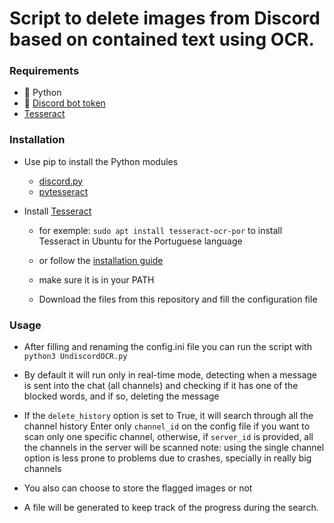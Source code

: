 # Script to delete images from Discord based on contained text using OCR.

### **Requirements**

- 🐍️ Python 
- 🤖 [Discord bot token](https://discord.com/developers/applications)
- [Tesseract](https://github.com/tesseract-ocr/tesseract)


### **Installation**

- Use pip to install the Python modules
    - [discord.py](https://github.com/Rapptz/discord.py)
    - [pytesseract](https://github.com/madmaze/pytesseract)

- Install [Tesseract](https://github.com/tesseract-ocr/tesseract) 
    - for exemple:  `sudo apt install tesseract-ocr-por`
      to install Tesseract in Ubuntu for the Portuguese language 

    - or follow the [installation guide](https://tesseract-ocr.github.io/tessdoc/Installation.html)
	
	- make sure it is in your PATH

    - Download the files from this repository and fill the configuration file

### **Usage**

- After filling and renaming the config.ini file you can run the script with 
`python3 UndiscordOCR.py`

- By default it will run only in real-time mode, detecting when a message is sent into the chat (all channels) and checking if it has one of the blocked words, and if so, deleting the message

- If the `delete_history` option is set to True, it will search through all the channel history
    Enter only `channel_id` on the config file if you want to scan only one specific channel, otherwise, if `server_id` is provided, all the channels in the server will be scanned 
note: using the single channel option is less prone to problems due to crashes, specially in really big channels

- You also can choose to store the flagged images or not

- A file will be generated to keep track of the progress during the search.
    







